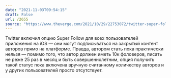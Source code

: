 ```yaml
---
date: "2021-11-03T09:54:15"
draft: False
url: /2655
source: "https://www.theverge.com/2021/10/29/22753072/twitter-super-follows-subscription-ios"
---
```


Twitter включил опцию Super Follow для всех пользователей приложения на iOS — они могут подписываться на закрытый контент авторов прямо на платформе. Правда, автором стать пока практически нельзя — помимо того, что автор должен иметь 10к фоловеров, писать не реже 25 раз в месяц и быть совершеннолетним, опция получить такой статус пока включена вручную считанному количеству авторов и у других пользователей просто отсутствует.
